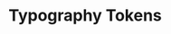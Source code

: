 <script setup>
  import * as tokens from '@package/tokens/lib/font.js'
  const types = ['Family', 'Size', 'Weight'];
</script>

# Typography Tokens

<TokenView 
  v-for="(type, index) in types" 
  category="font" 
  orderBy="valueWithoutUnit"
  :tokens="tokens"
  :key="index" 
  :type="type" 
/>
